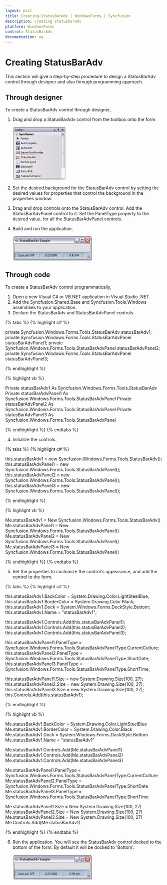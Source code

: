 ```yaml
---
layout: post
title: Creating-StatusBarAdv | WindowsForms | Syncfusion
description: creating statusbaradv
platform: WindowsForms
control: StatusBarAdv
documentation: ug
---
```


# Creating StatusBarAdv

This section will give a step-by-step procedure to design a StatusBarAdv control through designer and also through programming approach.

## Through designer

To create a StatusBarAdv control through designer,

1. Drag and drop a StatusBarAdv control from the toolbox onto the form.

   ![](Overview_images/Overview_img60.jpeg) 

2. Set the desired background for the StatusBarAdv control by setting the desired values for properties that control the background in the properties window.
3. Drag and drop controls onto the StatusBarAdv control. Add the StatusBarAdvPanel control to it. Set the PanelType property to the desired value, for all the StatusBarAdvPanel controls.
4. Build and run the application.

   ![](Overview_images/Overview_img61.jpeg) 
   
   
## Through code

To create a StatusBarAdv control programmatically,

1. Open a new Visual C# or VB.NET application in Visual Studio .NET.
2. Add the Syncfusion.Shared.Base and Syncfusion.Tools.Windows assemblies to your application.
3. Declare the StatusBarAdv and StatusBarAdvPanel controls.

{% tabs %}
{% highlight c# %}

private Syncfusion.Windows.Forms.Tools.StatusBarAdv statusBarAdv1;
private Syncfusion.Windows.Forms.Tools.StatusBarAdvPanel statusBarAdvPanel1;
private Syncfusion.Windows.Forms.Tools.StatusBarAdvPanel statusBarAdvPanel2;
private Syncfusion.Windows.Forms.Tools.StatusBarAdvPanel statusBarAdvPanel3;

{% endhighlight %}

{% highlight vb %}

Private statusBarAdv1 As Syncfusion.Windows.Forms.Tools.StatusBarAdv
Private statusBarAdvPanel1 As Syncfusion.Windows.Forms.Tools.StatusBarAdvPanel
Private statusBarAdvPanel2 As Syncfusion.Windows.Forms.Tools.StatusBarAdvPanel
Private statusBarAdvPanel3 As Syncfusion.Windows.Forms.Tools.StatusBarAdvPanel

{% endhighlight %}
{% endtabs %}

4. Initialize the controls.

{% tabs %}
{% highlight c# %}

this.statusBarAdv1 = new Syncfusion.Windows.Forms.Tools.StatusBarAdv();
this.statusBarAdvPanel1 = new Syncfusion.Windows.Forms.Tools.StatusBarAdvPanel();
this.statusBarAdvPanel2 = new Syncfusion.Windows.Forms.Tools.StatusBarAdvPanel();
this.statusBarAdvPanel3 = new Syncfusion.Windows.Forms.Tools.StatusBarAdvPanel();

{% endhighlight %}

{% highlight vb %}

Me.statusBarAdv1 = New Syncfusion.Windows.Forms.Tools.StatusBarAdv() 
Me.statusBarAdvPanel1 = New Syncfusion.Windows.Forms.Tools.StatusBarAdvPanel() 
Me.statusBarAdvPanel2 = New Syncfusion.Windows.Forms.Tools.StatusBarAdvPanel() 
Me.statusBarAdvPanel3 = New Syncfusion.Windows.Forms.Tools.StatusBarAdvPanel() 

{% endhighlight %}
{% endtabs %}

5. Set the properties to customize the control's appearance, and add the control to the form.

{% tabs %}
{% highlight c# %}

this.statusBarAdv1.BackColor = System.Drawing.Color.LightSteelBlue;
this.statusBarAdv1.BorderColor = System.Drawing.Color.Black;
this.statusBarAdv1.Dock = System.Windows.Forms.DockStyle.Bottom;
this.statusBarAdv1.Name = "statusBarAdv1";

this.statusBarAdv1.Controls.Add(this.statusBarAdvPanel1);
this.statusBarAdv1.Controls.Add(this.statusBarAdvPanel2);
this.statusBarAdv1.Controls.Add(this.statusBarAdvPanel3);

this.statusBarAdvPanel1.PanelType = Syncfusion.Windows.Forms.Tools.StatusBarAdvPanelType.CurrentCulture;
this.statusBarAdvPanel2.PanelType = Syncfusion.Windows.Forms.Tools.StatusBarAdvPanelType.ShortDate;
this.statusBarAdvPanel3.PanelType = Syncfusion.Windows.Forms.Tools.StatusBarAdvPanelType.ShortTime;

this.statusBarAdvPanel1.Size = new System.Drawing.Size(100, 27);
this.statusBarAdvPanel2.Size = new System.Drawing.Size(100, 27);
this.statusBarAdvPanel3.Size = new System.Drawing.Size(100, 27);
this.Controls.Add(this.statusBarAdv1);

{% endhighlight %}

{% highlight vb %}
   
Me.statusBarAdv1.BackColor = System.Drawing.Color.LightSteelBlue
Me.statusBarAdv1.BorderColor = System.Drawing.Color.Black
Me.statusBarAdv1.Dock = System.Windows.Forms.DockStyle.Bottom
Me.statusBarAdv1.Name = "statusBarAdv1"

Me.statusBarAdv1.Controls.Add(Me.statusBarAdvPanel1)
Me.statusBarAdv1.Controls.Add(Me.statusBarAdvPanel2)
Me.statusBarAdv1.Controls.Add(Me.statusBarAdvPanel3)

Me.statusBarAdvPanel1.PanelType = Syncfusion.Windows.Forms.Tools.StatusBarAdvPanelType.CurrentCulture
Me.statusBarAdvPanel2.PanelType = Syncfusion.Windows.Forms.Tools.StatusBarAdvPanelType.ShortDate
Me.statusBarAdvPanel3.PanelType = Syncfusion.Windows.Forms.Tools.StatusBarAdvPanelType.ShortTime

Me.statusBarAdvPanel1.Size = New System.Drawing.Size(100, 27)
Me.statusBarAdvPanel2.Size = New System.Drawing.Size(100, 27)
Me.statusBarAdvPanel3.Size = New System.Drawing.Size(100, 27)
Me.Controls.Add(Me.statusBarAdv1)

{% endhighlight %}
{% endtabs %}
   
6. Run the application. You will see the StatusBarAdv control docked to the bottom of the form. By default it will be docked to 'Bottom'.

   ![](Overview_images/Overview_img62.jpeg) 
